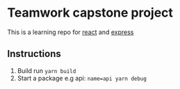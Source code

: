 # Teamwork capstone project

This is a learning repo for [react](https://reactjs.org/) and [express](https://expressjs.com/)

## Instructions

1. Build run ``` yarn build ```
2. Start a package e.g api: ``` name=api yarn debug ```

